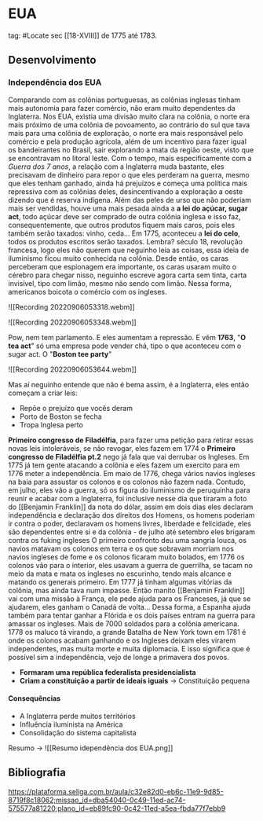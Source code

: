 # EUA
tag: #Locate sec [[18-XVIII]] de 1775  até 1783.

## Desenvolvimento

### Independência dos EUA

Comparando com as colônias portuguesas, as colônias inglesas tinham mais autonomia para fazer comércio, não eram muito dependentes da Inglaterra. Nos EUA, existia uma divisão muito clara na colônia, o norte era mais próximo de uma colônia de povoamento, ao contrário do sul que tava mais para uma colônia de exploração, o norte era mais responsável pelo comércio e pela produção agrícola, além de um incentivo para fazer igual os bandeirantes no Brasil, sair explorando a mata da região oeste, visto que se encontravam no litoral leste.
Com o tempo, mais especificamente com a *Guerra dos 7 anos*, a relação com a Inglaterra muda bastante, eles precisavam de dinheiro para repor o que eles perderam na guerra, mesmo que eles tenham ganhado, ainda há prejuízos e começa uma política mais repressiva com as colônias deles, desincentivando a exploração a oeste dizendo que é reserva indígena. Além das peles de urso que não poderiam mais ser vendidas, houve uma mais pesada ainda a **a lei do açúcar, sugar act**, todo açúcar deve ser comprado de outra colônia inglesa e isso faz, consequentemente, que outros produtos fiquem mais caros, pois eles também serão taxados: vinho, ceda...
Em 1775, aconteceu a **lei do celo**, todos os produtos escritos serão taxados. Lembra? século 18, revolução francesa, logo eles não querem que neguinho leia as coisas, essa ideia de iluminismo ficou muito conhecida na colônia. Desde então, os caras perceberam que espionagem era importante, os caras usaram muito o cérebro para chegar nisso, neguinho escreve agora carta sem tinta, carta invisível, tipo com limão, mesmo não sendo com limão.
Nessa forma, americanos boicota o comércio com os ingleses.

![[Recording 20220906053318.webm]]

![[Recording 20220906053348.webm]]

Pow, nem tem parlamento. E eles aumentam a repressão. E vêm **1763**, "**O tea act**" só uma empresa pode vender chá, tipo o que aconteceu com o sugar act. O "**Boston tee party**"

![[Recording 20220906053644.webm]]

Mas aí neguinho entende que não é bema assim, é a Inglaterra, eles então começam a criar leis:

* Repõe o prejuízo que vocês deram
* Porto de Boston se fecha
* Tropa Inglesa perto
 
**Primeiro congresso de Filadélfia**, para fazer uma petição para retirar essas novas leis intoleráveis, se não revogar, eles fazem em 1774 o **Primeiro congresso de Filadélfia pt.2** nego já fala que vai derrubar os Ingleses. Em 1775 já tem gente atacando a colônia e eles fazem um exercito para em 1776 meter a independência. Em maio de 1776, chega vários navios ingleses na baia para assustar os colonos e os colonos não fazem nada. Contudo, em julho, eles vão a guerra, só os figura do iluminismo de peruquinha para reunir e acabar com a Inglaterra, foi inclusive nesse dia que tiraram a foto do [[Benjamin Franklin]] da nota do dólar, assim em dois dias eles declaram independência e declaração dos direitos dos Homens, os homens poderiam ir contra o poder, declaravam os homens livres, liberdade e felicidade, eles são dependentes entre si e da colônia - de julho até setembro eles brigaram contra os fuking ingleses 
O primeiro confronto deu uma sangria louca, os navios matavam os colonos em terra e os que sobravam morriam nos navios ingleses de fome e os colonos ficaram muito bolados, em 1776 os colonos vão para o interior, eles usavam a guerra de guerrilha, se tacam no meio da mata e mata os ingleses no escurinho, tendo mais alcance e matando os generais primeiro. Em 1777 já tinham algumas vitórias da colônia, mas ainda tava num impasse.
Então manito [[Benjamin Franklin]] vai com uma missão à França, ele pede ajuda para os Franceses, já que se ajudarem, eles ganham o Canadá de volta... Dessa forma, a Espanha ajuda também para tentar ganhar a Flórida e os dois países entram na guerra para amassar os ingleses. Mais de 7000 soldados para a colônia americana.
1778 os maluco tá virando, a grande Batalha de New York town em 1781 é onde os colonos acabam ganhando e os Ingleses deixam eles virarem independentes, mas muita morte e muita diplomacia. E isso significa que é possível sim a independência, vejo de longe a primavera dos povos.

* **Formaram uma república federalista presidencialista**
* **Criam a constituição a partir de ideais iguais** → Constituição pequena

#### Consequências

* A Inglaterra perde muitos territórios
* Influência iluminista na América
* Consolidação do sistema capitalista

Resumo → 
![[Resumo idependência dos EUA.png]]

## Bibliografia

https://plataforma.seliga.com.br/aula/c32e82d0-eb6c-11e9-9d85-8719f8c18062;missao_id=dba54040-0c49-11ed-ac74-575577a81220;plano_id=eb89fc90-0c42-11ed-a5ea-fbda77f7ebb9
